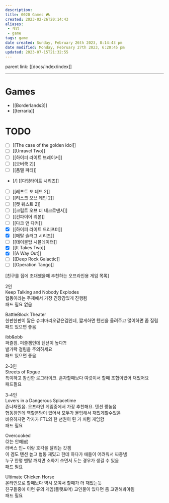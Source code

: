 ```yaml
---
description:
title: 0020 Games 🎮
created: 2023-02-26T20:14:43
aliases: 
 - 게임
 - game
tags: game
date created: Sunday, February 26th 2023, 8:14:43 pm
date modified: Monday, February 27th 2023, 6:20:45 pm
updated: 2023-07-15T21:32:55
---
```

parent link: [[docs/index/index]]

---

# Games

- [[Borderlands3]]
- [[terraria]]

# TODO

- [ ] [[The case of the golden idol]]
- [ ] [[Unravel Two]]
- [ ] [[하이퍼 라이트 브레이커]]
- [ ] [[오버쿡 2]]
- [ ] [[폼멜 파티]]
- [/] [[다잉라이트 시리즈]]
- [ ] [[레프트 포 데드 2]]
- [ ] [[리스크 오브 레인 2]]
- [ ] [[캣 퀘스트 2]]
- [ ] [[크립트 오브 더 네크로댄서]]
- [ ] [[건파이어 리본]]
- [ ] [[다크 앤 다커]]
- [x] [[하이퍼 라이트 드리프터]]
- [x] [[메탈 슬러그 시리즈]]
- [ ] [[테이블탑 시뮬레이터]]
- [x] [[It Takes Two]]
- [x] [[A Way Out]]
- [ ] [[Deep Rock Galactic]]
- [ ] [[Operation Tango]]

\[친구를 집에 초대했을때 추천하는 오프라인용 게임 목록]  
  
2인  
Keep Talking and Nobody Explodes  
협동이라는 주제에서 가장 긴장감있게 진행됨  
패드 필요 없음  
  
BattleBlock Theater  
한판한판이 짧은 슈퍼마리오같은겜인데, 짧게하면 텐션을 올려주고 많이하면 좀 질림  
패드 있으면 좋음  
  
ibb&obb  
퍼즐겜. 퍼즐겜인데 텐션이 높다?!  
발가락 걸림을 주의하세요  
패드 있으면 좋음  
  
2-3인  
Streets of Rogue  
특이하고 참신한 로그라이크. 혼자할때보다 여럿이서 할때 조합이있어 재밌어요  
패드필요  
  
3-4인  
Lovers in a Dangerous Splacetime  
존나재밌음. 오프라인 게임중에서 가장 추천해요. 텐션 짱높음  
협동겜인데 역할분담이 있어서 모두가 몰입해서 재밌게할수있음  
비유하자면 각자가 FTL의 한 선원이 된 거 처럼 게임함  
패드 필요  
  
Overcooked  
(2는 안해봄)  
러버스 인~ 이랑 호각을 달리는 갓겜  
이 겜도 텐션 높고 협동 재밌고 한데 하다가 애들이 어려워서 짜증냄  
누구 한명 멘탈 깨지면 소화기 쏘면서 도는 경우가 생길 수 있음  
패드 필요  
  
Ultimate Chicken Horse  
온라인으로 할때보다 역시 모여서 할때가 더 재밌는듯  
친구들중에 이런 류의 게임(플랫포머) 고인물이 있다면 좀 고민해봐야됨  
패드 필요
